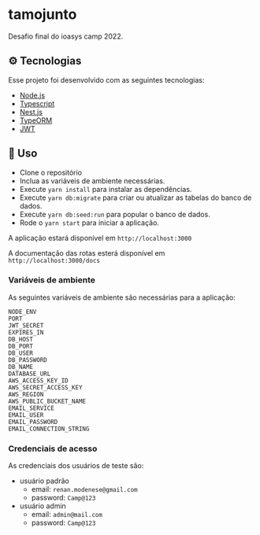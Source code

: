 # tamojunto
Desafio final do ioasys camp 2022.

## ⚙️  Tecnologias

Esse projeto foi desenvolvido com as seguintes tecnologias:

- [Node.js](https://nodejs.org/en/)
- [Typescript](https://www.typescriptlang.org/)
- [Nest.js](https://nestjs.com/)
- [TypeORM](typeorm.io)
- [JWT](https://jwt.io/)

## 🚀 Uso

- Clone o repositório
- Inclua as variáveis de ambiente necessárias.
- Execute `yarn install` para instalar as dependências.
- Execute `yarn db:migrate` para criar ou atualizar as tabelas do banco de dados. 
- Execute `yarn db:seed:run` para popular o banco de dados.
- Rode o `yarn start` para iniciar a aplicação.

A aplicação estará disponível em `http://localhost:3000`

A documentação das rotas esterá disponível em `http://localhost:3000/docs`

### Variáveis de ambiente
As seguintes variáveis de ambiente são necessárias para a aplicação:
```
NODE_ENV
PORT
JWT_SECRET
EXPIRES_IN
DB_HOST
DB_PORT
DB_USER
DB_PASSWORD
DB_NAME
DATABASE_URL
AWS_ACCESS_KEY_ID
AWS_SECRET_ACCESS_KEY
AWS_REGION
AWS_PUBLIC_BUCKET_NAME
EMAIL_SERVICE
EMAIL_USER
EMAIL_PASSWORD
EMAIL_CONNECTION_STRING
```

### Credenciais de acesso
As credenciais dos usuários de teste são:
 
* usuário padrão
  - email: `renan.modenese@gmail.com`
  - password: `Camp@123`
* usuário admin
  - email: `admin@mail.com` 
  - password: `Camp@123`